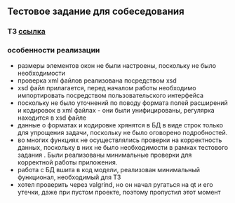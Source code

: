 ## Тестовое задание для собеседования

### ТЗ [ссылка](https://drive.google.com/file/d/1PvqF65HAO7I2cpEPafXltq5zRbuC1BUT/view?usp=sharing)

### особенности реализации
* размеры элементов окон не были настроены, поскольку не было необходимости
* проверка xml файлов реализована посредством xsd
* xsd файл прилагается, перед началом работы необходимо импортировать посредством пользовательского интерфейса
* поскольку не было уточнений по поводу формата полей расширений и кодировок  в xml файлах - они были унифицированы, регулярка находится в xsd файле
* данные о форматах и кодировке хрянятся в БД в виде строк только для упрощения задачи, поскольку не было оговорено подробностей. 
* во многих функциях не осуществлялись проверки на корректность данных, поскольку в них не было необходимости в рамках тестового задания . Были реализованы минимальные проверки для корректной работы приложения.
* работа с БД вшита в код модели, реализован минимальный функционал, необходимый для ТЗ
* хотел проверить через valgrind, но он начал ругаться на qt и его утечки, даже при пустом проекте, поэтому пропустил этот момент
